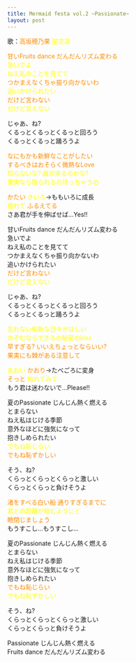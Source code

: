 ```yaml
---
title: Mermaid festa vol.2 ~Passionate~
layout: post
---
```

歌：<font color="darkorange">高坂穂乃果</font> <font color="yellow">星空凛</font>

<p><font color="darkorange">甘いFruits dance だんだんリズム変わる</font><br />
<font color="yellow">急いでよ<br />
ねえ私のことを見てて</font><br />
<font color="darkorange">つかまえなくちゃ振り向かないわ</font><br />
<font color="yellow">追いかけられたい</font><br />
<font color="darkorange">だけど言わない</font><br />
<font color="yellow">だけど言えない</font></p>

<p>じゃあ、ね?<br />
くるっとくるっとくるっと回ろう<br />
くるっとくるっと踊ろうよ</p>

<p><font color="darkorange">なにもかも新鮮なことがしたい<br />
するべきはおそらく微熱なLove</font><br />
<font color="yellow">知らないな? 誰が来るのかな?<br />
果実なら取られるの待っちゃうの</font></p>

<p><font color="darkorange">かたい</font> <font color="yellow">きいろ</font>→ももいろに成長<br />
<font color="yellow">揺れて</font> <font color="darkorange">ふるえてる</font><br />
さあ君が手を伸ばせば…Yes!!</p>

<p>甘いFruits dance だんだんリズム変わる<br />
急いでよ<br />
ねえ私のことを見てて<br />
つかまえなくちゃ振り向かないわ<br />
追いかけられたい<br />
<font color="darkorange">だけど言わない</font><br />
<font color="yellow">だけど言えない</font></p>

<p>じゃあ、ね?<br />
くるっとくるっとくるっと回ろう<br />
くるっとくるっと踊ろうよ</p>

<p><font color="yellow">忘れない斬新な日々がほしい<br />
のぞむならできるの秘密のkiss</font><br />
<font color="darkorange">早すぎる? いいえちょっとならいい?<br />
果実にも棘がある注意して</font></p>

<p><font color="yellow">あおい</font> <font color="darkorange">かおり</font>→たべごろに変身<br />
<font color="darkorange">そっと</font> <font color="yellow">触れてみて</font><br />
もう君は迷わないで…Please!!</p>

<p>夏のPassionate じんじん熱く燃える<br />
とまらない<br />
ねえ私はじける季節<br />
意外なほどに強気になって<br />
抱きしめられたい<br />
<font color="yellow">でもね恥じらい</font><br />
<font color="darkorange">でもね恥ずかしい</font></p>

<p>そう、ね?<br />
くらっとくらっとくらっと激しい<br />
くらっとくらっと負けそうよ</p>

<p><font color="darkorange">渚をすべる白い船 通りすぎるまでに</font><br />
<font color="yellow">君との距離が縮むようにと</font><br />
<font color="darkorange">瞼閉じましょう</font><br />
もうすこし…もうすこし…</p>

<p>夏のPassionate じんじん熱く燃える<br />
とまらない<br />
ねえ私はじける季節<br />
意外なほどに強気になって<br />
抱きしめられたい<br />
<font color="darkorange">でもね恥じらい</font><br />
<font color="yellow">でもね恥ずかしい</font></p>

<p>そう、ね?<br />
くらっとくらっとくらっと激しい<br />
くらっとくらっと負けそうよ</p>

<p>Passionate じんじん熱く燃える<br />
Fruits dance だんだんリズム変わる</p>